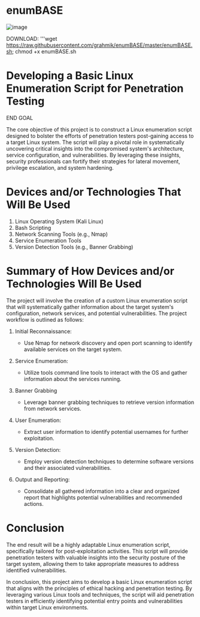 # enumBASE

![image](https://github.com/grahmik/enumBASE/assets/125515783/3c23d1af-7e9f-4820-b95b-84495c5ae789)

DOWNLOAD:
'''wget https://raw.githubusercontent.com/grahmik/enumBASE/master/enumBASE.sh; chmod +x enumBASE.sh





# Developing a Basic Linux Enumeration Script for Penetration Testing

END GOAL

The core objective of this project is to construct a Linux enumeration script designed to bolster the efforts of penetration testers post-gaining access to a target Linux system. The script will play a pivotal role in systematically uncovering critical insights into the compromised system's architecture, service configuration, and vulnerabilities. By leveraging these insights, security professionals can fortify their strategies for lateral movement, privilege escalation, and system hardening.


# Devices and/or Technologies That Will Be Used

1. Linux Operating System (Kali Linux)
2. Bash Scripting
3. Network Scanning Tools (e.g., Nmap)
4. Service Enumeration Tools 
5. Version Detection Tools (e.g., Banner Grabbing)


# Summary of How Devices and/or Technologies Will Be Used

The project will involve the creation of a custom Linux enumeration script that will systematically gather information about the target system's configuration, network services, and potential vulnerabilities. The project workflow is outlined as follows:

1. Initial Reconnaissance:
   - Use Nmap for network discovery and open port scanning to identify available services on the target system.

2. Service Enumeration:
   - Utilize tools command line tools to interact with the OS and gather information about the services running.

3. Banner Grabbing
   - Leverage banner grabbing techniques to retrieve version information from network services.

4. User Enumeration:
   - Extract user information to identify potential usernames for further exploitation.

5. Version Detection:
   - Employ version detection techniques to determine software versions and their associated vulnerabilities.

6. Output and Reporting:
   - Consolidate all gathered information into a clear and organized report that highlights potential vulnerabilities and recommended actions.


# Conclusion

The end result will be a highly adaptable Linux enumeration script, specifically tailored for post-exploitation activities. This script will provide penetration testers with valuable insights into the security posture of the target system, allowing them to take appropriate measures to address identified vulnerabilities.

In conclusion, this project aims to develop a basic Linux enumeration script that aligns with the principles of ethical hacking and penetration testing. By leveraging various Linux tools and techniques, the script will aid penetration testers in efficiently identifying potential entry points and vulnerabilities within target Linux environments.


